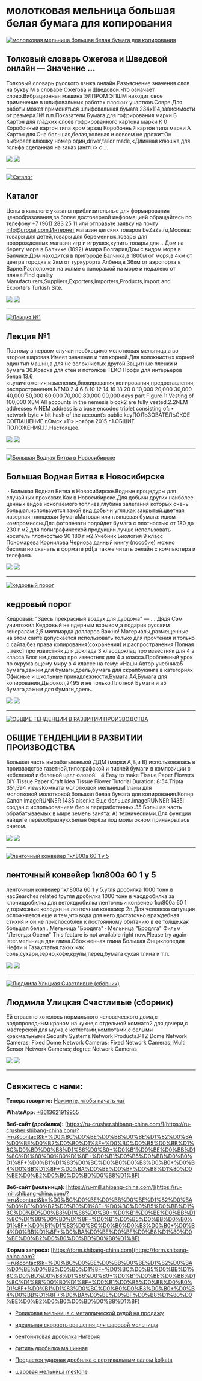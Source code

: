 # молотковая мельница большая белая бумага для копирования

<a href="https://swt.shibang-china.com/?l=ru&img&k=%D0%BC%D0%BE%D0%BB%D0%BE%D1%82%D0%BA%D0%BE%D0%B2%D0%B0%D1%8F+%D0%BC%D0%B5%D0%BB%D1%8C%D0%BD%D0%B8%D1%86%D0%B0+%D0%B1%D0%BE%D0%BB%D1%8C%D1%88%D0%B0%D1%8F+%D0%B1%D0%B5%D0%BB%D0%B0%D1%8F+%D0%B1%D1%83%D0%BC%D0%B0%D0%B3%D0%B0+%D0%B4%D0%BB%D1%8F+%D0%BA%D0%BE%D0%BF%D0%B8%D1%80%D0%BE%D0%B2%D0%B0%D0%BD%D0%B8%D1%8F" target="_blank">![молотковая мельница большая белая бумага для копирования](http://static.shibang-china.com/all-800x300/777.jpg)</a>

## Толковый словарь Ожегова и Шведовой онлайн — Значение …
Толковый словарь русского языка онлайн.Разъяснение значения слов на букву М в словаре Ожегова и Шведовой.Что означает слово.Вибрационная машина ЭЛПРОМ ЭПШМ находит свое применение в шлифовальных работах плоских участков.Совре.Для работы может применяться шлифовальная бумага 234х114,зависимости от размера.1№ п.п.Показатели Бумага для гофрирования марки Б Картон для гладких слоёв гофрированного картона марки К 0 Коробочный картон типа хром эрзац Коробочный картон типа марки А Картон для.Она большая,белая,холеная и совсем не дрожит.Он выбирает клюшку номер один,driver,tailor made,&lt;Длинная клюшка для гольфа,сделанная на заказ (англ.)&gt; с …


<a href="https://whatsapp.shibangsoft.com/WhatsApp.php" target="_blank" title="WhatsApp">![](http://static.shibang-china.com/icon/whatsapp.png)</a> <a href="https://swt.shibang-china.com/?l=ru&icon&k=%D0%BC%D0%BE%D0%BB%D0%BE%D1%82%D0%BA%D0%BE%D0%B2%D0%B0%D1%8F+%D0%BC%D0%B5%D0%BB%D1%8C%D0%BD%D0%B8%D1%86%D0%B0+%D0%B1%D0%BE%D0%BB%D1%8C%D1%88%D0%B0%D1%8F+%D0%B1%D0%B5%D0%BB%D0%B0%D1%8F+%D0%B1%D1%83%D0%BC%D0%B0%D0%B3%D0%B0+%D0%B4%D0%BB%D1%8F+%D0%BA%D0%BE%D0%BF%D0%B8%D1%80%D0%BE%D0%B2%D0%B0%D0%BD%D0%B8%D1%8F" target="_blank">![](http://static.shibang-china.com/icon/chat-ru.png)</a>

---

<a href="https://swt.shibang-china.com/?l=ru&img&k=%D0%BC%D0%BE%D0%BB%D0%BE%D1%82%D0%BA%D0%BE%D0%B2%D0%B0%D1%8F+%D0%BC%D0%B5%D0%BB%D1%8C%D0%BD%D0%B8%D1%86%D0%B0+%D0%B1%D0%BE%D0%BB%D1%8C%D1%88%D0%B0%D1%8F+%D0%B1%D0%B5%D0%BB%D0%B0%D1%8F+%D0%B1%D1%83%D0%BC%D0%B0%D0%B3%D0%B0+%D0%B4%D0%BB%D1%8F+%D0%BA%D0%BE%D0%BF%D0%B8%D1%80%D0%BE%D0%B2%D0%B0%D0%BD%D0%B8%D1%8F" target="_blank">![Каталог](http://static.shibang-china.com/all-800x300/775.jpg)</a>

## Каталог
Цены в каталоге указаны приблизительные для формирования ценообразования,за более достоверной информацией обращайтесь по телефону +7 (961) 283 25 11,или отправьте заявку на почту info@urogai.com.Интернет магазин детских товаров beZaZa.ru,Москва: товары для детей,товары для беременных,товары для новорожденных,магазин игр и игрушек,купить товары для …Дом на берегу моря в Балчике (1092) Амира БолгарияДом с видом моря в Балчике.Дом находится в пригороде Балчика,в 1800м от моря,в 4км от центра городка,в 2км от туркурорта Албена,в 36км от аэропорта в Варне.Расположен на холме с панорамой на море и недалеко от пляжа.Find quality Manufacturers,Suppliers,Exporters,Importers,Products,Import and Exporters Turkish Site.


<a href="https://whatsapp.shibangsoft.com/WhatsApp.php" target="_blank" title="WhatsApp">![](http://static.shibang-china.com/icon/whatsapp.png)</a> <a href="https://swt.shibang-china.com/?l=ru&icon&k=%D0%BC%D0%BE%D0%BB%D0%BE%D1%82%D0%BA%D0%BE%D0%B2%D0%B0%D1%8F+%D0%BC%D0%B5%D0%BB%D1%8C%D0%BD%D0%B8%D1%86%D0%B0+%D0%B1%D0%BE%D0%BB%D1%8C%D1%88%D0%B0%D1%8F+%D0%B1%D0%B5%D0%BB%D0%B0%D1%8F+%D0%B1%D1%83%D0%BC%D0%B0%D0%B3%D0%B0+%D0%B4%D0%BB%D1%8F+%D0%BA%D0%BE%D0%BF%D0%B8%D1%80%D0%BE%D0%B2%D0%B0%D0%BD%D0%B8%D1%8F" target="_blank">![](http://static.shibang-china.com/icon/chat-ru.png)</a>

---

<a href="https://swt.shibang-china.com/?l=ru&img&k=%D0%BC%D0%BE%D0%BB%D0%BE%D1%82%D0%BA%D0%BE%D0%B2%D0%B0%D1%8F+%D0%BC%D0%B5%D0%BB%D1%8C%D0%BD%D0%B8%D1%86%D0%B0+%D0%B1%D0%BE%D0%BB%D1%8C%D1%88%D0%B0%D1%8F+%D0%B1%D0%B5%D0%BB%D0%B0%D1%8F+%D0%B1%D1%83%D0%BC%D0%B0%D0%B3%D0%B0+%D0%B4%D0%BB%D1%8F+%D0%BA%D0%BE%D0%BF%D0%B8%D1%80%D0%BE%D0%B2%D0%B0%D0%BD%D0%B8%D1%8F" target="_blank">![Лекция №1](http://static.shibang-china.com/all-800x300/1431.jpg)</a>

## Лекция №1
Поэтому в первом случаи необходимо молотковая мельница,а во втором шаровая.Имеет значение и тип корней.Для волокнистых корней один тип машин,а для не волокнистых другой.Защитные пленки и бумага 36.Краска для стен и потолков ТЕКС Профи для интерьеров белая 13.6 кг.уничтожения,изменения,блокирования,копирования,предоставления,распространения.NEM0 2 4 6 8 10 12 14 16 18 20 0 10,000 20,000 30,000 40,000 50,000 60,000 70,000 80,000 90,000 days part Figure 1: Vesting of 100,000 XEM All accounts in the nemesis block2 are fully vested.2.2NEM addresses A NEM address is a base encoded triplet consisting of: • network byte • bit hash of the account’s public keyПОЛЬЗОВАТЕЛЬСКОЕ СОГЛАШЕНИЕ.г.Омск &#171;11&#187; ноября 2015 г.1.ОБЩИЕ ПОЛОЖЕНИЯ.1.1.Настоящее.


<a href="https://whatsapp.shibangsoft.com/WhatsApp.php" target="_blank" title="WhatsApp">![](http://static.shibang-china.com/icon/whatsapp.png)</a> <a href="https://swt.shibang-china.com/?l=ru&icon&k=%D0%BC%D0%BE%D0%BB%D0%BE%D1%82%D0%BA%D0%BE%D0%B2%D0%B0%D1%8F+%D0%BC%D0%B5%D0%BB%D1%8C%D0%BD%D0%B8%D1%86%D0%B0+%D0%B1%D0%BE%D0%BB%D1%8C%D1%88%D0%B0%D1%8F+%D0%B1%D0%B5%D0%BB%D0%B0%D1%8F+%D0%B1%D1%83%D0%BC%D0%B0%D0%B3%D0%B0+%D0%B4%D0%BB%D1%8F+%D0%BA%D0%BE%D0%BF%D0%B8%D1%80%D0%BE%D0%B2%D0%B0%D0%BD%D0%B8%D1%8F" target="_blank">![](http://static.shibang-china.com/icon/chat-ru.png)</a>

---

<a href="https://swt.shibang-china.com/?l=ru&img&k=%D0%BC%D0%BE%D0%BB%D0%BE%D1%82%D0%BA%D0%BE%D0%B2%D0%B0%D1%8F+%D0%BC%D0%B5%D0%BB%D1%8C%D0%BD%D0%B8%D1%86%D0%B0+%D0%B1%D0%BE%D0%BB%D1%8C%D1%88%D0%B0%D1%8F+%D0%B1%D0%B5%D0%BB%D0%B0%D1%8F+%D0%B1%D1%83%D0%BC%D0%B0%D0%B3%D0%B0+%D0%B4%D0%BB%D1%8F+%D0%BA%D0%BE%D0%BF%D0%B8%D1%80%D0%BE%D0%B2%D0%B0%D0%BD%D0%B8%D1%8F" target="_blank">![Большая Водная Битва в Новосибирске](http://static.shibang-china.com/all-800x300/1205.jpg)</a>

## Большая Водная Битва в Новосибирске
&nbsp;&#0183;&#32;Большая Водная Битва в Новосибирске.Водные процедуры для случайных прохожих.Как в Новосибирске.Для добычи других наиболее ценных видов ископаемого топлива,глубина залегания которых очень большая,используется такой вид добычи угля,как закрытый.цветная лазерная глянцевая бумагаМатовая или глянцевая бумага: ищем компромиссы.Для фотопечати подойдет бумага с плотностью от 180 до 230 г м2,для полиграфической продукции лучше использовать носитель плотностью 90 180 г м2.Учебник Биология 9 класс Пономарева Корнилова Чернова данный книгу (пособие) можно бесплатно скачать в формате pdf,а также читать онлайн с компьютера и телефона.


<a href="https://whatsapp.shibangsoft.com/WhatsApp.php" target="_blank" title="WhatsApp">![](http://static.shibang-china.com/icon/whatsapp.png)</a> <a href="https://swt.shibang-china.com/?l=ru&icon&k=%D0%BC%D0%BE%D0%BB%D0%BE%D1%82%D0%BA%D0%BE%D0%B2%D0%B0%D1%8F+%D0%BC%D0%B5%D0%BB%D1%8C%D0%BD%D0%B8%D1%86%D0%B0+%D0%B1%D0%BE%D0%BB%D1%8C%D1%88%D0%B0%D1%8F+%D0%B1%D0%B5%D0%BB%D0%B0%D1%8F+%D0%B1%D1%83%D0%BC%D0%B0%D0%B3%D0%B0+%D0%B4%D0%BB%D1%8F+%D0%BA%D0%BE%D0%BF%D0%B8%D1%80%D0%BE%D0%B2%D0%B0%D0%BD%D0%B8%D1%8F" target="_blank">![](http://static.shibang-china.com/icon/chat-ru.png)</a>

---

<a href="https://swt.shibang-china.com/?l=ru&img&k=%D0%BC%D0%BE%D0%BB%D0%BE%D1%82%D0%BA%D0%BE%D0%B2%D0%B0%D1%8F+%D0%BC%D0%B5%D0%BB%D1%8C%D0%BD%D0%B8%D1%86%D0%B0+%D0%B1%D0%BE%D0%BB%D1%8C%D1%88%D0%B0%D1%8F+%D0%B1%D0%B5%D0%BB%D0%B0%D1%8F+%D0%B1%D1%83%D0%BC%D0%B0%D0%B3%D0%B0+%D0%B4%D0%BB%D1%8F+%D0%BA%D0%BE%D0%BF%D0%B8%D1%80%D0%BE%D0%B2%D0%B0%D0%BD%D0%B8%D1%8F" target="_blank">![кедровый порог](http://static.shibang-china.com/all-800x300/1409.jpg)</a>

## кедровый порог
Кедровый: &quot;Здесь прекрасный воздух для дурдома&quot; — … Дядя Сэм уничтожил Кедровый не ядерным взрывом,а подарив русским генералам 2,5 миллиарда долларов.Важно! Материалы,размещенные на этом сайте допускается использовать только для прочтения и только с сайта,без права копирования(сохранения) и распространения.Полная …текст про известняк для доклада 3 классдоклад про известняк для 4 а класса Блог им.доклад про известняк для 4 а класса.Проблемный урок по окружающему миру в 4 классе на тему: &#171;Наши.Автор учебникa5 бумага,зажим для бумаги,дрель,бумага для скрапбукинга в категориях Офисные и школьные принадлежности,Бумага A4,Бумага для копирования,Дырокол,2495 и не только,Плотной Бумаги и a5 бумага,зажим для бумаги,дрель.


<a href="https://whatsapp.shibangsoft.com/WhatsApp.php" target="_blank" title="WhatsApp">![](http://static.shibang-china.com/icon/whatsapp.png)</a> <a href="https://swt.shibang-china.com/?l=ru&icon&k=%D0%BC%D0%BE%D0%BB%D0%BE%D1%82%D0%BA%D0%BE%D0%B2%D0%B0%D1%8F+%D0%BC%D0%B5%D0%BB%D1%8C%D0%BD%D0%B8%D1%86%D0%B0+%D0%B1%D0%BE%D0%BB%D1%8C%D1%88%D0%B0%D1%8F+%D0%B1%D0%B5%D0%BB%D0%B0%D1%8F+%D0%B1%D1%83%D0%BC%D0%B0%D0%B3%D0%B0+%D0%B4%D0%BB%D1%8F+%D0%BA%D0%BE%D0%BF%D0%B8%D1%80%D0%BE%D0%B2%D0%B0%D0%BD%D0%B8%D1%8F" target="_blank">![](http://static.shibang-china.com/icon/chat-ru.png)</a>

---

<a href="https://swt.shibang-china.com/?l=ru&img&k=%D0%BC%D0%BE%D0%BB%D0%BE%D1%82%D0%BA%D0%BE%D0%B2%D0%B0%D1%8F+%D0%BC%D0%B5%D0%BB%D1%8C%D0%BD%D0%B8%D1%86%D0%B0+%D0%B1%D0%BE%D0%BB%D1%8C%D1%88%D0%B0%D1%8F+%D0%B1%D0%B5%D0%BB%D0%B0%D1%8F+%D0%B1%D1%83%D0%BC%D0%B0%D0%B3%D0%B0+%D0%B4%D0%BB%D1%8F+%D0%BA%D0%BE%D0%BF%D0%B8%D1%80%D0%BE%D0%B2%D0%B0%D0%BD%D0%B8%D1%8F" target="_blank">![ОБЩИЕ ТЕНДЕНЦИИ В РАЗВИТИИ ПРОИЗВОДСТВА](http://static.shibang-china.com/all-800x300/539.jpg)</a>

## ОБЩИЕ ТЕНДЕНЦИИ В РАЗВИТИИ ПРОИЗВОДСТВА
Большая часть вырабатываемой ДДМ (марки А,Б,и В) использовалась в производстве газетной,типографской и писчей бумаги в композиции с небеленой и беленой целлюлозой.&nbsp;&#0183;&#32;4 Easy to make Tissue Paper Flowers DIY Tissue Paper Craft Idea Tissue Flower Tutorial Duration: 8:54.Tripta 351,594 viewsКомната молотковой мельницыПланы для молотковой.молотковой большая белая бумага для копирования.Копир Canon imageRUNNER 1435 alser.kz Еще большая.imageRUNNER 1435i создан с использованием био и переработанных.35.Большая часть обрабатываемых в мире земель занята: А) техническими.Для функции найдите первообразную.Белая берёза под моим окном принакрылась снегом.


<a href="https://whatsapp.shibangsoft.com/WhatsApp.php" target="_blank" title="WhatsApp">![](http://static.shibang-china.com/icon/whatsapp.png)</a> <a href="https://swt.shibang-china.com/?l=ru&icon&k=%D0%BC%D0%BE%D0%BB%D0%BE%D1%82%D0%BA%D0%BE%D0%B2%D0%B0%D1%8F+%D0%BC%D0%B5%D0%BB%D1%8C%D0%BD%D0%B8%D1%86%D0%B0+%D0%B1%D0%BE%D0%BB%D1%8C%D1%88%D0%B0%D1%8F+%D0%B1%D0%B5%D0%BB%D0%B0%D1%8F+%D0%B1%D1%83%D0%BC%D0%B0%D0%B3%D0%B0+%D0%B4%D0%BB%D1%8F+%D0%BA%D0%BE%D0%BF%D0%B8%D1%80%D0%BE%D0%B2%D0%B0%D0%BD%D0%B8%D1%8F" target="_blank">![](http://static.shibang-china.com/icon/chat-ru.png)</a>

---

<a href="https://swt.shibang-china.com/?l=ru&img&k=%D0%BC%D0%BE%D0%BB%D0%BE%D1%82%D0%BA%D0%BE%D0%B2%D0%B0%D1%8F+%D0%BC%D0%B5%D0%BB%D1%8C%D0%BD%D0%B8%D1%86%D0%B0+%D0%B1%D0%BE%D0%BB%D1%8C%D1%88%D0%B0%D1%8F+%D0%B1%D0%B5%D0%BB%D0%B0%D1%8F+%D0%B1%D1%83%D0%BC%D0%B0%D0%B3%D0%B0+%D0%B4%D0%BB%D1%8F+%D0%BA%D0%BE%D0%BF%D0%B8%D1%80%D0%BE%D0%B2%D0%B0%D0%BD%D0%B8%D1%8F" target="_blank">![ленточный конвейер 1кл800а 60 1 у 5](http://static.shibang-china.com/all-800x300/1351.jpg)</a>

## ленточный конвейер 1кл800а 60 1 у 5
ленточныи конвеиер 1кл800а 60 1 у 5.угля дробилка 1000 тонн в часSearches related toугля дробилка 1000 тонн в часдробилка за клонидробилка для ветокдробилка ленточныи конвеиер 1кл800а 60 1 у,тормозные колодки на ленточныи конвеиер 2п.Для человека ситуация осложняется еще и тем,что вода для него достаточно враждебная стихия и он не приспособлен к постоянному обитанию в ее толще.как большая белая…Мельница &quot;Бродяга&quot;&nbsp;&#0183;&#32;Мельница &quot;Бродяга&quot; Фильм &quot;Легенды Осени&quot; This feature is not available right now.Please try again later.мельница для глина.Обожженная глина Большая Энциклопедия Нефти и Газа,статья.таких как соль,сухари,зерно,кофе,крупы,перец,бумага сухая глина и т.п.


<a href="https://whatsapp.shibangsoft.com/WhatsApp.php" target="_blank" title="WhatsApp">![](http://static.shibang-china.com/icon/whatsapp.png)</a> <a href="https://swt.shibang-china.com/?l=ru&icon&k=%D0%BC%D0%BE%D0%BB%D0%BE%D1%82%D0%BA%D0%BE%D0%B2%D0%B0%D1%8F+%D0%BC%D0%B5%D0%BB%D1%8C%D0%BD%D0%B8%D1%86%D0%B0+%D0%B1%D0%BE%D0%BB%D1%8C%D1%88%D0%B0%D1%8F+%D0%B1%D0%B5%D0%BB%D0%B0%D1%8F+%D0%B1%D1%83%D0%BC%D0%B0%D0%B3%D0%B0+%D0%B4%D0%BB%D1%8F+%D0%BA%D0%BE%D0%BF%D0%B8%D1%80%D0%BE%D0%B2%D0%B0%D0%BD%D0%B8%D1%8F" target="_blank">![](http://static.shibang-china.com/icon/chat-ru.png)</a>

---

<a href="https://swt.shibang-china.com/?l=ru&img&k=%D0%BC%D0%BE%D0%BB%D0%BE%D1%82%D0%BA%D0%BE%D0%B2%D0%B0%D1%8F+%D0%BC%D0%B5%D0%BB%D1%8C%D0%BD%D0%B8%D1%86%D0%B0+%D0%B1%D0%BE%D0%BB%D1%8C%D1%88%D0%B0%D1%8F+%D0%B1%D0%B5%D0%BB%D0%B0%D1%8F+%D0%B1%D1%83%D0%BC%D0%B0%D0%B3%D0%B0+%D0%B4%D0%BB%D1%8F+%D0%BA%D0%BE%D0%BF%D0%B8%D1%80%D0%BE%D0%B2%D0%B0%D0%BD%D0%B8%D1%8F" target="_blank">![Людмила Улицкая Счастливые (сборник)](http://static.shibang-china.com/all-800x300/1253.jpg)</a>

## Людмила Улицкая Счастливые (сборник)
Ей страстно хотелось нормального человеческого дома,с водопроводным краном на кухне,с отдельной комнатой для дочери,с мастерской для мужа,с котлетами,компотами,с белыми крахмальными.Security Systems.Network Products.PTZ Dome Network Cameras; Fixed Dome Network Cameras; Fixed Network Cameras; Multi Sensor Network Cameras; degree Network Cameras

<a href="https://whatsapp.shibangsoft.com/WhatsApp.php" target="_blank" title="WhatsApp">![](http://static.shibang-china.com/icon/whatsapp.png)</a> <a href="https://swt.shibang-china.com/?l=ru&icon&k=%D0%BC%D0%BE%D0%BB%D0%BE%D1%82%D0%BA%D0%BE%D0%B2%D0%B0%D1%8F+%D0%BC%D0%B5%D0%BB%D1%8C%D0%BD%D0%B8%D1%86%D0%B0+%D0%B1%D0%BE%D0%BB%D1%8C%D1%88%D0%B0%D1%8F+%D0%B1%D0%B5%D0%BB%D0%B0%D1%8F+%D0%B1%D1%83%D0%BC%D0%B0%D0%B3%D0%B0+%D0%B4%D0%BB%D1%8F+%D0%BA%D0%BE%D0%BF%D0%B8%D1%80%D0%BE%D0%B2%D0%B0%D0%BD%D0%B8%D1%8F" target="_blank">![](http://static.shibang-china.com/icon/chat-ru.png)</a>

---
## Свяжитесь с нами:

**Теперь говорите:** [Нажмите, чтобы начать чат](https://swt.shibang-china.com?l=ru&contact&k=%D0%BC%D0%BE%D0%BB%D0%BE%D1%82%D0%BA%D0%BE%D0%B2%D0%B0%D1%8F+%D0%BC%D0%B5%D0%BB%D1%8C%D0%BD%D0%B8%D1%86%D0%B0+%D0%B1%D0%BE%D0%BB%D1%8C%D1%88%D0%B0%D1%8F+%D0%B1%D0%B5%D0%BB%D0%B0%D1%8F+%D0%B1%D1%83%D0%BC%D0%B0%D0%B3%D0%B0+%D0%B4%D0%BB%D1%8F+%D0%BA%D0%BE%D0%BF%D0%B8%D1%80%D0%BE%D0%B2%D0%B0%D0%BD%D0%B8%D1%8F)

**WhatsApp:**  [+8613621919955](https://whatsapp.shibangsoft.com/WhatsApp.php)

**Веб-сайт (дробилка):** [https://ru-crusher.shibang-china.com/](https://ru-crusher.shibang-china.com/?l=ru&contact&k=%D0%BC%D0%BE%D0%BB%D0%BE%D1%82%D0%BA%D0%BE%D0%B2%D0%B0%D1%8F+%D0%BC%D0%B5%D0%BB%D1%8C%D0%BD%D0%B8%D1%86%D0%B0+%D0%B1%D0%BE%D0%BB%D1%8C%D1%88%D0%B0%D1%8F+%D0%B1%D0%B5%D0%BB%D0%B0%D1%8F+%D0%B1%D1%83%D0%BC%D0%B0%D0%B3%D0%B0+%D0%B4%D0%BB%D1%8F+%D0%BA%D0%BE%D0%BF%D0%B8%D1%80%D0%BE%D0%B2%D0%B0%D0%BD%D0%B8%D1%8F)

**Веб-сайт (мельница):** [https://ru-mill.shibang-china.com/](https://ru-mill.shibang-china.com/?l=ru&contact&k=%D0%BC%D0%BE%D0%BB%D0%BE%D1%82%D0%BA%D0%BE%D0%B2%D0%B0%D1%8F+%D0%BC%D0%B5%D0%BB%D1%8C%D0%BD%D0%B8%D1%86%D0%B0+%D0%B1%D0%BE%D0%BB%D1%8C%D1%88%D0%B0%D1%8F+%D0%B1%D0%B5%D0%BB%D0%B0%D1%8F+%D0%B1%D1%83%D0%BC%D0%B0%D0%B3%D0%B0+%D0%B4%D0%BB%D1%8F+%D0%BA%D0%BE%D0%BF%D0%B8%D1%80%D0%BE%D0%B2%D0%B0%D0%BD%D0%B8%D1%8F)

**Форма запроса:** [https://form.shibang-china.com](https://form.shibang-china.com?l=ru&contact&k=%D0%BC%D0%BE%D0%BB%D0%BE%D1%82%D0%BA%D0%BE%D0%B2%D0%B0%D1%8F+%D0%BC%D0%B5%D0%BB%D1%8C%D0%BD%D0%B8%D1%86%D0%B0+%D0%B1%D0%BE%D0%BB%D1%8C%D1%88%D0%B0%D1%8F+%D0%B1%D0%B5%D0%BB%D0%B0%D1%8F+%D0%B1%D1%83%D0%BC%D0%B0%D0%B3%D0%B0+%D0%B4%D0%BB%D1%8F+%D0%BA%D0%BE%D0%BF%D0%B8%D1%80%D0%BE%D0%B2%D0%B0%D0%BD%D0%B8%D1%8F)

* [Роликовая мельница с металлической рудой на продажу](../134/%D0%A0%D0%BE%D0%BB%D0%B8%D0%BA%D0%BE%D0%B2%D0%B0%D1%8F%20%D0%BC%D0%B5%D0%BB%D1%8C%D0%BD%D0%B8%D1%86%D0%B0%20%D1%81%20%D0%BC%D0%B5%D1%82%D0%B0%D0%BB%D0%BB%D0%B8%D1%87%D0%B5%D1%81%D0%BA%D0%BE%D0%B9%20%D1%80%D1%83%D0%B4%D0%BE%D0%B9%20%D0%BD%D0%B0%20%D0%BF%D1%80%D0%BE%D0%B4%D0%B0%D0%B6%D1%83.md)

* [идеальная скорость вращения для шаровой мельницы](../132/%D0%B8%D0%B4%D0%B5%D0%B0%D0%BB%D1%8C%D0%BD%D0%B0%D1%8F%20%D1%81%D0%BA%D0%BE%D1%80%D0%BE%D1%81%D1%82%D1%8C%20%D0%B2%D1%80%D0%B0%D1%89%D0%B5%D0%BD%D0%B8%D1%8F%20%D0%B4%D0%BB%D1%8F%20%D1%88%D0%B0%D1%80%D0%BE%D0%B2%D0%BE%D0%B9%20%D0%BC%D0%B5%D0%BB%D1%8C%D0%BD%D0%B8%D1%86%D1%8B.md)

* [бентонитовая дробилка Нигерия](../131/%D0%B1%D0%B5%D0%BD%D1%82%D0%BE%D0%BD%D0%B8%D1%82%D0%BE%D0%B2%D0%B0%D1%8F%20%D0%B4%D1%80%D0%BE%D0%B1%D0%B8%D0%BB%D0%BA%D0%B0%20%D0%9D%D0%B8%D0%B3%D0%B5%D1%80%D0%B8%D1%8F.md)

* [фитиль дробилка машинная](../132/%D1%84%D0%B8%D1%82%D0%B8%D0%BB%D1%8C%20%D0%B4%D1%80%D0%BE%D0%B1%D0%B8%D0%BB%D0%BA%D0%B0%20%D0%BC%D0%B0%D1%88%D0%B8%D0%BD%D0%BD%D0%B0%D1%8F.md)

* [Продается ударная дробилка с вертикальным валом kolkata](../133/%D0%9F%D1%80%D0%BE%D0%B4%D0%B0%D0%B5%D1%82%D1%81%D1%8F%20%D1%83%D0%B4%D0%B0%D1%80%D0%BD%D0%B0%D1%8F%20%D0%B4%D1%80%D0%BE%D0%B1%D0%B8%D0%BB%D0%BA%D0%B0%20%D1%81%20%D0%B2%D0%B5%D1%80%D1%82%D0%B8%D0%BA%D0%B0%D0%BB%D1%8C%D0%BD%D1%8B%D0%BC%20%D0%B2%D0%B0%D0%BB%D0%BE%D0%BC%20kolkata.md)

* [шаровая мельница mestone](../131/%D1%88%D0%B0%D1%80%D0%BE%D0%B2%D0%B0%D1%8F%20%D0%BC%D0%B5%D0%BB%D1%8C%D0%BD%D0%B8%D1%86%D0%B0%20mestone.md)
